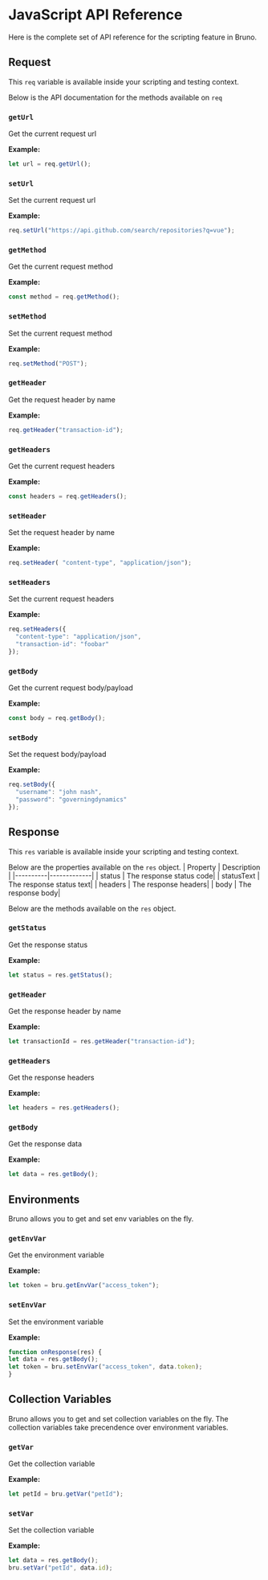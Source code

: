 # JavaScript API Reference

Here is the complete set of API reference for the scripting feature in Bruno.

## Request
This `req` variable is available inside your scripting and testing context.

Below is the API documentation for the methods available on `req` 
### `getUrl`
Get the current request url

**Example:**
```javascript
let url = req.getUrl();
```

### `setUrl`
Set the current request url

**Example:**
```javascript
req.setUrl("https://api.github.com/search/repositories?q=vue");
```

### `getMethod`
Get the current request method

**Example:**
```javascript
const method = req.getMethod();
```

### `setMethod`
Set the current request method

**Example:**
```javascript
req.setMethod("POST");
```

### `getHeader`
Get the request header by name

**Example:**
```javascript
req.getHeader("transaction-id");
```

### `getHeaders`
Get the current request headers

**Example:**
```javascript
const headers = req.getHeaders();
```

### `setHeader`
Set the request header by name

**Example:**
```javascript
req.setHeader( "content-type", "application/json");
```

### `setHeaders`
Set the current request headers

**Example:**
```javascript
req.setHeaders({
  "content-type": "application/json",
  "transaction-id": "foobar"
});
```

### `getBody`
Get the current request body/payload

**Example:**
```javascript
const body = req.getBody();
```

### `setBody`
Set the request body/payload

**Example:**
```javascript
req.setBody({
  "username": "john nash",
  "password": "governingdynamics"
});
```
## Response
This `res` variable is available inside your scripting and testing context.

Below are the properties available on the `res` object.
| Property | Description |
|----------|-------------|
| status | The response status code|
| statusText | The response status text|
| headers | The response headers|
| body | The response body|

Below are the methods available on the `res` object.

### `getStatus`
Get the response status

**Example:**
```javascript
let status = res.getStatus();
```

### `getHeader`
Get the response header by name

**Example:**
```javascript
let transactionId = res.getHeader("transaction-id");
```

### `getHeaders`
Get the response headers

**Example:**
```javascript
let headers = res.getHeaders();
```

### `getBody`
Get the response data

**Example:**
```javascript
let data = res.getBody();
```

## Environments
Bruno allows you to get and set env variables on the fly.

### `getEnvVar`
Get the environment variable

**Example:**
```javascript
let token = bru.getEnvVar("access_token");
```
### `setEnvVar`
Set the environment variable

**Example:**
```javascript
function onResponse(res) {
let data = res.getBody();
let token = bru.setEnvVar("access_token", data.token);
}
```

## Collection Variables
Bruno allows you to get and set collection variables on the fly. The collection variables take precendence over environment variables.

### `getVar`
Get the collection variable

**Example:**
```javascript
let petId = bru.getVar("petId");
```
### `setVar`
Set the collection variable

**Example:**
```javascript
let data = res.getBody();
bru.setVar("petId", data.id);
```
